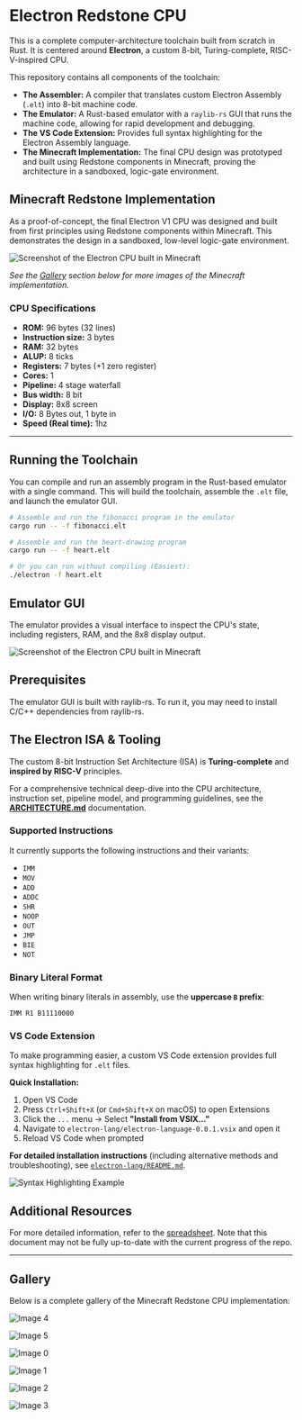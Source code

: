# Electron Redstone CPU

This is a complete computer-architecture toolchain built from scratch in Rust. It is centered around **Electron**, a custom 8-bit, Turing-complete, RISC-V-inspired CPU.

This repository contains all components of the toolchain:

* **The Assembler:** A compiler that translates custom Electron Assembly (`.elt`) into 8-bit machine code.
* **The Emulator:** A Rust-based emulator with a `raylib-rs` GUI that runs the machine code, allowing for rapid development and debugging.
* **The VS Code Extension:** Provides full syntax highlighting for the Electron Assembly language.
* **The Minecraft Implementation:** The final CPU design was prototyped and built using Redstone components in Minecraft, proving the architecture in a sandboxed, logic-gate environment.

## Minecraft Redstone Implementation

As a proof-of-concept, the final Electron V1 CPU was designed and built from first principles using Redstone components within Minecraft. This demonstrates the design in a sandboxed, low-level logic-gate environment.

![Screenshot of the Electron CPU built in Minecraft](minecraft-ss/image0.jpeg)

*See the [Gallery](#gallery) section below for more images of the Minecraft implementation.*

### CPU Specifications
* **ROM:** 96 bytes (32 lines)
* **Instruction size:** 3 bytes
* **RAM:** 32 bytes
* **ALUP:** 8 ticks
* **Registers:** 7 bytes (+1 zero register)
* **Cores:** 1
* **Pipeline:** 4 stage waterfall
* **Bus width:** 8 bit
* **Display:** 8x8 screen
* **I/O:** 8 Bytes out, 1 byte in
* **Speed (Real time):** 1hz

---

## Running the Toolchain

You can compile and run an assembly program in the Rust-based emulator with a single command. This will build the toolchain, assemble the `.elt` file, and launch the emulator GUI.

```sh
# Assemble and run the fibonacci program in the emulator
cargo run -- -f fibonacci.elt

# Assemble and run the heart-drawing program
cargo run -- -f heart.elt

# Or you can run without compiling (Easiest):
./electron -f heart.elt
```

## Emulator GUI

The emulator provides a visual interface to inspect the CPU's state, including registers, RAM, and the 8x8 display output.

![Screenshot of the Electron CPU built in Minecraft](gui-example.png)

## Prerequisites

The emulator GUI is built with raylib-rs. To run it, you may need to install C/C++ dependencies from raylib-rs.

## The Electron ISA & Tooling

The custom 8-bit Instruction Set Architecture (ISA) is **Turing-complete** and **inspired by RISC-V** principles.

For a comprehensive technical deep-dive into the CPU architecture, instruction set, pipeline model, and programming guidelines, see the [**ARCHITECTURE.md**](ARCHITECTURE.md) documentation.

### Supported Instructions
It currently supports the following instructions and their variants:

- `IMM`
- `MOV`
- `ADD`
- `ADDC`
- `SHR`
- `NOOP`
- `OUT`
- `JMP`
- `BIE`
- `NOT`

### Binary Literal Format

When writing binary literals in assembly, use the **uppercase `B` prefix**:
```assembly
IMM R1 B11110000

```

### VS Code Extension

To make programming easier, a custom VS Code extension provides full syntax highlighting for `.elt` files.

**Quick Installation:**

1. Open VS Code
2. Press `Ctrl+Shift+X` (or `Cmd+Shift+X` on macOS) to open Extensions
3. Click the `...` menu → Select **"Install from VSIX..."**
4. Navigate to `electron-lang/electron-language-0.0.1.vsix` and open it
5. Reload VS Code when prompted

**For detailed installation instructions** (including alternative methods and troubleshooting), see [`electron-lang/README.md`](electron-lang/README.md).

![Syntax Highlighting Example](https://github.com/user-attachments/assets/a1841e33-3296-4aee-bc1d-d63cdf80b4d8)


## Additional Resources

For more detailed information, refer to the [spreadsheet](https://docs.google.com/spreadsheets/d/1BrFaLE5tVunBa1GLoMH4RvVh4GXqqtaN3Qv29scvfyQ/edit?usp=sharing). Note that this document may not be fully up-to-date with the current progress of the repo.

---

## Gallery

Below is a complete gallery of the Minecraft Redstone CPU implementation:

![Image 4](minecraft-ss/image4.jpeg)

![Image 5](minecraft-ss/image5.jpeg)

![Image 0](minecraft-ss/image0.jpeg)

![Image 1](minecraft-ss/image1.jpeg)

![Image 2](minecraft-ss/image2.png)

![Image 3](minecraft-ss/image3.png)

